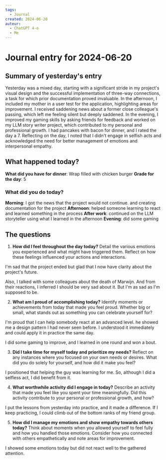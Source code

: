 ```yaml
---
tags:
  - Journal
created: 2024-06-20
auteur:
  - ChatGPT 4-o
  - Me
---
```


# Journal entry for 2024-06-20

## Summary of yesterday's entry

Yesterday was a mixed day, starting with a significant stride in my project's visual design and the successful implementation of three-way connections, a task for which prior documentation proved invaluable. In the afternoon, I included my mother in a user test for the application, highlighting areas for improvement. I received saddening news about a former close colleague's passing, which left me feeling silent but deeply saddened. In the evening, I improved my gaming skills by asking friends for feedback and worked on my LLM story writer project, which contributed to my personal and professional growth. I had pancakes with bacon for dinner, and I rated the day a 7. Reflecting on the day, I noted that I didn't engage in selfish acts and acknowledged the need for better management of emotions and interpersonal empathy.

## What happened today?

**What did you have for dinner**: Wrap filled with chicken burger
**Grade for the day**: 5

### What did you do today?

**Morning**: I got the news that the project would not continue. and creating documentation for the project
**Afternoon**: helped someone learning to react and learned something in the process
**After work**: continued on the LLM storyteller using what I learned in the afternoon
**Evening**: did some gaming

## The questions

1. **How did I feel throughout the day today?**
   Detail the various emotions you experienced and what might have triggered them. 
   Reflect on how these feelings influenced your actions and interactions.

I'm sad that the project ended but glad that I now have clarity about the project's future.

Also, I talked with some colleagues about the death of Marwijn. And from their reactions, I inferred I should be very sad about it. But I'm as sad as I'm supposed to be.

2. **What am I proud of accomplishing today?**
   Identify moments or achievements from today that made you feel proud. 
   Whether big or small, what stands out as something you can celebrate yourself for?

I'm proud that I can help somebody react at an advanced level. he showed me a design pattern I had never seen before. I understood it immediately and could apply it in practice the same day.

I did some gaming to improve, and I learned in one round and won a bout.

3. **Did I take time for myself today and prioritize my needs?**
   Reflect on any instances where you focused on your own needs or desires. 
   What did you do solely for yourself, and how did it make you feel?

I positioned that helping the guy was learning for me. So, although I did a selfless act, I did benefit from it.

4. **What worthwhile activity did I engage in today?**
   Describe an activity that made you feel like you spent your time meaningfully. Did this activity contribute to your personal or professional growth, and how?

I put the lessons from yesterday into practice, and it made a difference. If I keep practicing, I could climb out of the bottom ranks of my friend group.


5. **How did I manage my emotions and show empathy towards others today?**
   Think about moments when you allowed yourself to feel fully and how you handled those emotions. Consider how you connected with others empathetically and note areas for improvement.

I showed some emotions today but did not react well to the gathered attention.
